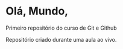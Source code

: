 # Olá, Mundo,
 Primeiro repositório do curso de Git e Github

 Repositório criado durante uma aula ao vivo.
